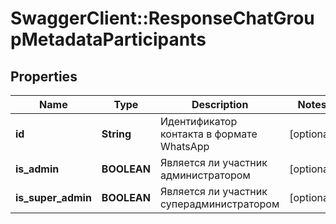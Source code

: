 # SwaggerClient::ResponseChatGroupMetadataParticipants

## Properties
Name | Type | Description | Notes
------------ | ------------- | ------------- | -------------
**id** | **String** | Идентификатор контакта в формате WhatsApp | [optional] 
**is_admin** | **BOOLEAN** | Является ли участник администратором | [optional] 
**is_super_admin** | **BOOLEAN** | Является ли участник суперадминистратором | [optional] 

